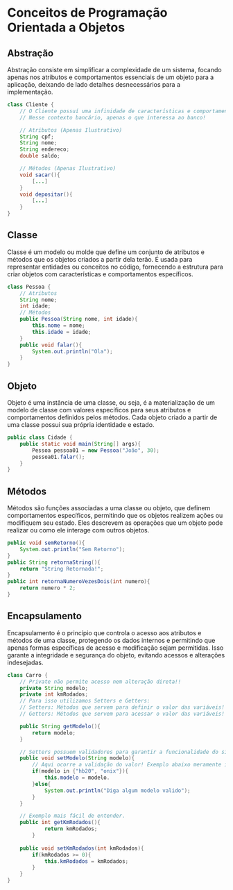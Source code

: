 # Conceitos de Programação Orientada a Objetos

## Abstração
Abstração consiste em simplificar a complexidade de um sistema, focando apenas nos atributos e comportamentos essenciais de um objeto para a aplicação, deixando de lado detalhes desnecessários para a implementação.
```java
class Cliente {
    // O Cliente possuí uma infinidade de características e comportamentos, porém só usarei o que for conveniente dentro do sistema! 
    // Nesse contexto bancário, apenas o que interessa ao banco!

    // Atributos (Apenas Ilustrativo)
    String cpf;
    String nome;
    String endereco;
    double saldo;

    // Métodos (Apenas Ilustrativo)
    void sacar(){
        [...]
    }
    void depositar(){
        [...]
    }
}
```

## Classe
Classe é um modelo ou molde que define um conjunto de atributos e métodos que os objetos criados a partir dela terão. É usada para representar entidades ou conceitos no código, fornecendo a estrutura para criar objetos com características e comportamentos específicos.

```java
class Pessoa {
    // Atributos
    String nome;
    int idade;
    // Métodos
    public Pessoa(String nome, int idade){
        this.nome = nome;
        this.idade = idade;
    }
    public void falar(){
        System.out.println("Ola");
    }
}
```
## Objeto
Objeto é uma instância de uma classe, ou seja, é a materialização de um modelo de classe com valores específicos para seus atributos e comportamentos definidos pelos métodos. Cada objeto criado a partir de uma classe possui sua própria identidade e estado.

```java
public class Cidade {
    public static void main(String[] args){
        Pessoa pessoa01 = new Pessoa("João", 30);
        pessoa01.falar();
    }
}
```

## Métodos
Métodos são funções associadas a uma classe ou objeto, que definem comportamentos específicos, permitindo que os objetos realizem ações ou modifiquem seu estado. Eles descrevem as operações que um objeto pode realizar ou como ele interage com outros objetos.
```java
public void semRetorno(){
    System.out.println("Sem Retorno");
}
public String retornaString(){
    return "String Retornada!";
}
public int retornaNumeroVezesDois(int numero){
    return numero * 2;
}
```

## Encapsulamento
Encapsulamento é o princípio que controla o acesso aos atributos e métodos de uma classe, protegendo os dados internos e permitindo que apenas formas específicas de acesso e modificação sejam permitidas. Isso garante a integridade e segurança do objeto, evitando acessos e alterações indesejadas.
```java
class Carro {
    // Private não permite acesso nem alteração direta!!
    private String modelo;
    private int kmRodados;
    // Para isso utilizamos Setters e Getters:
    // Setters: Métodos que servem para definir o valor das variáveis!
    // Getters: Métodos que servem para acessar o valor das variáveis!

    public String getModelo(){
        return modelo;
    }

    // Setters possuem validadores para garantir a funcionalidade do sistema!
    public void setModelo(String modelo){
        // Aqui ocorre a validação do valor! Exemplo abaixo meramente ilustrativo.
        if(modelo in {"hb20", "onix"}){
            this.modelo = modelo.
        }else{
            System.out.println("Diga algum modelo valido");
        }   
    }

    // Exemplo mais fácil de entender.
    public int getKmRodados(){
            return kmRodados;
        }
    
    public void setKmRodados(int kmRodados){
        if(kmRodados >= 0){
            this.kmRodados = kmRodados;
        }
    }
}
```